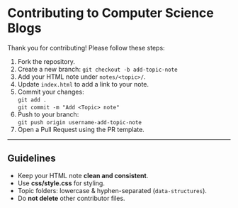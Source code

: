 # Contributing to Computer Science Blogs

Thank you for contributing! Please follow these steps:

1. Fork the repository.
2. Create a new branch: `git checkout -b add-topic-note`
3. Add your HTML note under `notes/<topic>/`.
4. Update `index.html` to add a link to your note.
5. Commit your changes:  
   `git add .`  
   `git commit -m "Add <Topic> note"`
6. Push to your branch:  
   `git push origin username-add-topic-note`
7. Open a Pull Request using the PR template.

---

## Guidelines

- Keep your HTML note **clean and consistent**.
- Use **css/style.css** for styling.
- Topic folders: lowercase & hyphen-separated (`data-structures`).
- Do **not delete** other contributor files.
